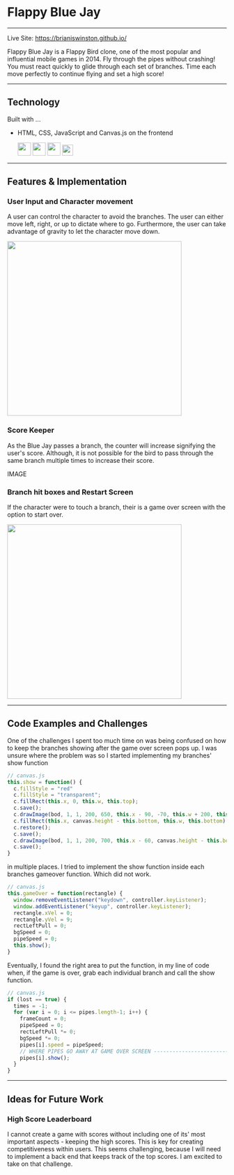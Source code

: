 # Flappy Blue Jay

---



Live Site: https://brianiswinston.github.io/

Flappy Blue Jay is a Flappy Bird clone, one of the most popular and influential mobile games in 2014. Fly through the pipes without crashing! You must react quickly to glide through each set of branches. Time each move perfectly to continue flying and set a high score!


---

## Technology

Built with ...

* HTML, CSS, JavaScript and Canvas.js on the frontend

  <img src="https://user-images.githubusercontent.com/26920351/36052477-a6e7e416-0da2-11e8-813a-1ee556d4d8b0.png" width="30">  <img src="https://user-images.githubusercontent.com/26920351/36052488-b2fb00b2-0da2-11e8-995b-aeac3b9e68bb.png" height="30">  <img src="https://user-images.githubusercontent.com/26920351/37221576-557650d4-237f-11e8-88bb-1f9ba7de681a.png" height="30">  <img src="https://user-images.githubusercontent.com/26920351/37221652-892af8ee-237f-11e8-9e7d-be2cac0b1999.jpg" height="25">    

---
## Features & Implementation

### User Input and Character movement
A user can control the character to avoid the branches. The user can either move left, right, or up to dictate where to go. Furthermore, the user can take advantage of gravity to let the character move down.

<img src="https://user-images.githubusercontent.com/26920351/37222140-f4c38c28-2380-11e8-80fb-b0bd59f78257.jpg" width="400">

### Score Keeper
As the Blue Jay passes a branch, the counter will increase signifying the user's score. Although, it is not possible for the bird to pass through the same branch multiple times to increase their score.

IMAGE

### Branch hit boxes and Restart Screen

If the character were to touch a branch, their is a game over screen with the option to start over.

<img src="https://user-images.githubusercontent.com/26920351/37222224-31733150-2381-11e8-8655-6131d6b81450.jpg" width="400">

---

## Code Examples and Challenges

One of the challenges I spent too much time on was being confused on how to keep the branches showing after the game over screen pops up. I was unsure where the problem was so I started implementing my branches' show function
```javascript
// canvas.js
this.show = function() {
  c.fillStyle = "red"
  c.fillStyle = "transparent";
  c.fillRect(this.x, 0, this.w, this.top);
  c.save();
  c.drawImage(bod, 1, 1, 200, 650, this.x - 90, -70, this.w + 200, this.top + 80);
  c.fillRect(this.x, canvas.height - this.bottom, this.w, this.bottom);
  c.restore();
  c.save();
  c.drawImage(bod, 1, 1, 200, 700, this.x - 60, canvas.height - this.bottom, this.w + 150, this.bottom + 80);
  c.save();
}
```
 in multiple places. I tried to implement the show function inside each branches gameover function. Which did not work.
 ```javascript
 // canvas.js
 this.gameOver = function(rectangle) {
   window.removeEventListener("keydown", controller.keyListener);
   window.addEventListener("keyup", controller.keyListener);
   rectangle.xVel = 0;
   rectangle.yVel = 9;
   rectLeftPull = 0;
   bgSpeed = 0;
   pipeSpeed = 0;
   this.show();
 }
 ```
Eventually, I found the right area to put the function, in my line of code when, if the game is over, grab each individual branch and call the show function.
 ```javascript
 // canvas.js
 if (lost == true) {
   times = -1;
   for (var i = 0; i <= pipes.length-1; i++) {
     frameCount = 0;
     pipeSpeed = 0;
     rectLeftPull *= 0;
     bgSpeed *= 0;
     pipes[i].speed = pipeSpeed;
     // WHERE PIPES GO AWAY AT GAME OVER SCREEN --------------------------------------------------------------
     pipes[i].show();
   }
 }
 ```
---

## Ideas for Future Work

### High Score Leaderboard

I cannot create a game with scores without including one of its' most important aspects - keeping the high scores. This is key for creating competitiveness within users. This seems challenging, because I will need to implement a back end that keeps track of the top scores. I am excited to take on that challenge.
